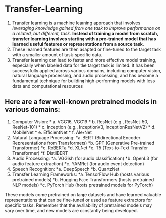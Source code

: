 # Transfer-Learning

1. Transfer learning is a machine learning approach that involves _leveraging knowledge gained from one task to improve performance on a related, but different, task._ **Instead of training a model from scratch, transfer learning involves starting with a pre-trained model that has learned useful features or representations from a source task**.
2. These learned features are then adapted or fine-tuned to the target task with a smaller amount of task-specific data.
3. Transfer learning can lead to faster and more effective model training, especially when labeled data for the target task is limited. It has been successfully applied across various domains, including computer vision, natural language processing, and audio processing, and has become a fundamental technique for building high-performing models with less data and computational resources.

## Here are a few well-known pretrained models in various domains:
1. Computer Vision:
       * a. VGG16, VGG19
       * b. ResNet (e.g., ResNet-50, ResNet-101)
       * c. Inception (e.g., InceptionV3, InceptionResNetV2)
       * d. MobileNet
       * e. EfficientNet
       * f. AlexNet
2.  Natural Language Processing:
       *a. BERT (Bidirectional Encoder Representations from Transformers)
       *b. GPT (Generative Pre-trained Transformer)
       *c. RoBERTa
       *d. XLNet
       *e. T5 (Text-to-Text Transfer Transformer)
       *f. DistilBERT
3. Audio Processing:
       *a. VGGish (for audio classification)
       *b. OpenL3 (for audio feature extraction)
       *c. YAMNet (for audio event detection)
4. Speech Recognition:
       *a. DeepSpeech
       *b. QuartzNet
5. Transfer Learning Frameworks:
       *a. TensorFlow Hub (hosts various pretrained models)
       *b. Hugging Face Transformers (hosts pretrained NLP models)
       *c. PyTorch Hub (hosts pretrained models for PyTorch)

These models come pretrained on large datasets and have learned valuable representations that can be fine-tuned or used as feature extractors for specific tasks. Remember that the availability of pretrained models may vary over time, and new models are constantly being developed.

